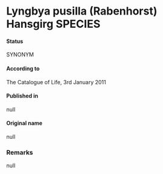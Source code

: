 Lyngbya pusilla (Rabenhorst) Hansgirg SPECIES
=======

#### Status
SYNONYM

#### According to
The Catalogue of Life, 3rd January 2011

#### Published in
null

#### Original name
null

### Remarks
null